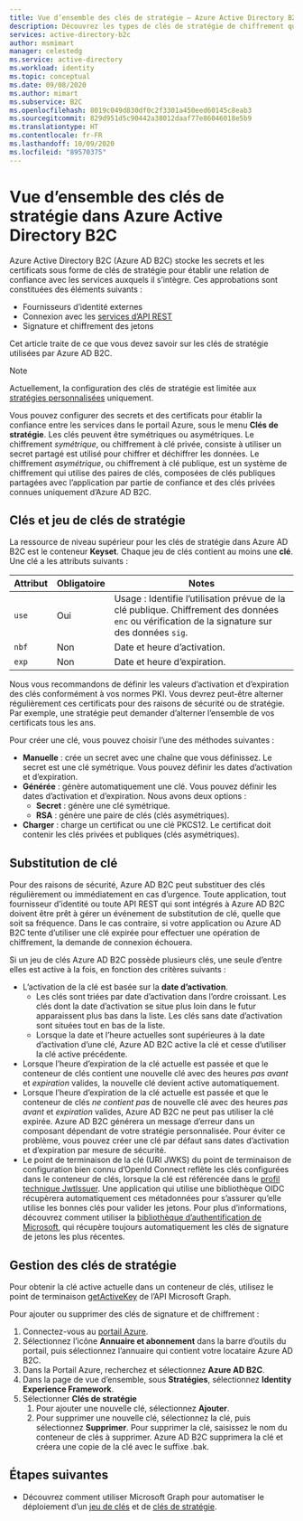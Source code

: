 ```yaml
---
title: Vue d’ensemble des clés de stratégie – Azure Active Directory B2C
description: Découvrez les types de clés de stratégie de chiffrement qui peuvent être utilisés dans Azure Active Directory B2C pour la signature et la validation des jetons, des clés secrètes clients, des certificats et des mots de passe.
services: active-directory-b2c
author: msmimart
manager: celestedg
ms.service: active-directory
ms.workload: identity
ms.topic: conceptual
ms.date: 09/08/2020
ms.author: mimart
ms.subservice: B2C
ms.openlocfilehash: 8019c049d830df0c2f3301a450eed60145c8eab3
ms.sourcegitcommit: 829d951d5c90442a38012daaf77e86046018e5b9
ms.translationtype: HT
ms.contentlocale: fr-FR
ms.lasthandoff: 10/09/2020
ms.locfileid: "89570375"
---
```

# <a name="overview-of-policy-keys-in-azure-active-directory-b2c"></a>Vue d’ensemble des clés de stratégie dans Azure Active Directory B2C

Azure Active Directory B2C (Azure AD B2C) stocke les secrets et les certificats sous forme de clés de stratégie pour établir une relation de confiance avec les services auxquels il s’intègre. Ces approbations sont constituées des éléments suivants :

- Fournisseurs d’identité externes
- Connexion avec les [services d’API REST](restful-technical-profile.md)
- Signature et chiffrement des jetons

 Cet article traite de ce que vous devez savoir sur les clés de stratégie utilisées par Azure AD B2C.

> [!NOTE]
> Actuellement, la configuration des clés de stratégie est limitée aux [stratégies personnalisées](active-directory-b2c-get-started-custom.md) uniquement.

Vous pouvez configurer des secrets et des certificats pour établir la confiance entre les services dans le portail Azure, sous le menu **Clés de stratégie**. Les clés peuvent être symétriques ou asymétriques. Le chiffrement *symétrique*, ou chiffrement à clé privée, consiste à utiliser un secret partagé est utilisé pour chiffrer et déchiffrer les données. Le chiffrement *asymétrique*, ou chiffrement à clé publique, est un système de chiffrement qui utilise des paires de clés, composées de clés publiques partagées avec l’application par partie de confiance et des clés privées connues uniquement d’Azure AD B2C.

## <a name="policy-keyset-and-keys"></a>Clés et jeu de clés de stratégie

La ressource de niveau supérieur pour les clés de stratégie dans Azure AD B2C est le conteneur **Keyset**. Chaque jeu de clés contient au moins une **clé**. Une clé a les attributs suivants :

| Attribut |  Obligatoire | Notes |
| --- | --- |--- |
| `use` | Oui | Usage : Identifie l’utilisation prévue de la clé publique. Chiffrement des données `enc` ou vérification de la signature sur des données `sig`.|
| `nbf`| Non | Date et heure d’activation. |
| `exp`| Non | Date et heure d’expiration. |

Nous vous recommandons de définir les valeurs d’activation et d’expiration des clés conformément à vos normes PKI. Vous devrez peut-être alterner régulièrement ces certificats pour des raisons de sécurité ou de stratégie. Par exemple, une stratégie peut demander d’alterner l’ensemble de vos certificats tous les ans.

Pour créer une clé, vous pouvez choisir l’une des méthodes suivantes :

- **Manuelle** : crée un secret avec une chaîne que vous définissez. Le secret est une clé symétrique. Vous pouvez définir les dates d’activation et d’expiration.
- **Générée** : génère automatiquement une clé. Vous pouvez définir les dates d’activation et d’expiration. Nous avons deux options :
  - **Secret** : génère une clé symétrique.
  - **RSA** : génère une paire de clés (clés asymétriques).
- **Charger** : charge un certificat ou une clé PKCS12. Le certificat doit contenir les clés privées et publiques (clés asymétriques).

## <a name="key-rollover"></a>Substitution de clé

Pour des raisons de sécurité, Azure AD B2C peut substituer des clés régulièrement ou immédiatement en cas d’urgence. Toute application, tout fournisseur d’identité ou toute API REST qui sont intégrés à Azure AD B2C doivent être prêt à gérer un événement de substitution de clé, quelle que soit sa fréquence. Dans le cas contraire, si votre application ou Azure AD B2C tente d’utiliser une clé expirée pour effectuer une opération de chiffrement, la demande de connexion échouera.

Si un jeu de clés Azure AD B2C possède plusieurs clés, une seule d’entre elles est active à la fois, en fonction des critères suivants :

- L’activation de la clé est basée sur la **date d’activation**.
  - Les clés sont triées par date d’activation dans l’ordre croissant. Les clés dont la date d’activation se situe plus loin dans le futur apparaissent plus bas dans la liste. Les clés sans date d’activation sont situées tout en bas de la liste.
  - Lorsque la date et l’heure actuelles sont supérieures à la date d’activation d’une clé, Azure AD B2C active la clé et cesse d’utiliser la clé active précédente.
- Lorsque l’heure d’expiration de la clé actuelle est passée et que le conteneur de clés contient une nouvelle clé avec des heures *pas avant* et *expiration* valides, la nouvelle clé devient active automatiquement.
- Lorsque l’heure d’expiration de la clé actuelle est passée et que le conteneur de clés *ne contient pas* de nouvelle clé avec des heures *pas avant* et *expiration* valides, Azure AD B2C ne peut pas utiliser la clé expirée. Azure AD B2C générera un message d’erreur dans un composant dépendant de votre stratégie personnalisée. Pour éviter ce problème, vous pouvez créer une clé par défaut sans dates d’activation et d’expiration par mesure de sécurité.
- Le point de terminaison de la clé (URI JWKS) du point de terminaison de configuration bien connu d’OpenId Connect reflète les clés configurées dans le conteneur de clés, lorsque la clé est référencée dans le [profil technique JwtIssuer](https://docs.microsoft.com/azure/active-directory-b2c/jwt-issuer-technical-profile). Une application qui utilise une bibliothèque OIDC récupèrera automatiquement ces métadonnées pour s’assurer qu’elle utilise les bonnes clés pour valider les jetons. Pour plus d’informations, découvrez comment utiliser la [bibliothèque d’authentification de Microsoft](https://docs.microsoft.com/azure/active-directory/develop/msal-b2c-overview), qui récupère toujours automatiquement les clés de signature de jetons les plus récentes.

## <a name="policy-key-management"></a>Gestion des clés de stratégie

Pour obtenir la clé active actuelle dans un conteneur de clés, utilisez le point de terminaison [getActiveKey](https://docs.microsoft.com/graph/api/trustframeworkkeyset-getactivekey) de l’API Microsoft Graph.

Pour ajouter ou supprimer des clés de signature et de chiffrement :

1. Connectez-vous au [portail Azure](https://portal.azure.com).
1. Sélectionnez l’icône **Annuaire et abonnement** dans la barre d’outils du portail, puis sélectionnez l’annuaire qui contient votre locataire Azure AD B2C.
1. Dans la Portail Azure, recherchez et sélectionnez **Azure AD B2C**.
1. Dans la page de vue d’ensemble, sous **Stratégies**, sélectionnez **Identity Experience Framework**.
1. Sélectionner **Clés de stratégie** 
    1. Pour ajouter une nouvelle clé, sélectionnez **Ajouter**.
    1. Pour supprimer une nouvelle clé, sélectionnez la clé, puis sélectionnez **Supprimer**. Pour supprimer la clé, saisissez le nom du conteneur de clés à supprimer. Azure AD B2C supprimera la clé et créera une copie de la clé avec le suffixe .bak.

## <a name="next-steps"></a>Étapes suivantes

- Découvrez comment utiliser Microsoft Graph pour automatiser le déploiement d’un [jeu de clés](microsoft-graph-operations.md#trust-framework-policy-keyset) et de [clés de stratégie](microsoft-graph-operations.md#trust-framework-policy-key).







